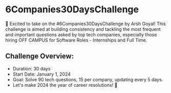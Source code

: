 # 6Companies30DaysChallenge

🚀 Excited to take on the #6Companies30DaysChallenge by Arsh Goyal! This challenge is aimed at building consistency and tackling the most frequent and important questions asked by top tech companies, especially those hiring OFF CAMPUS for Software Roles - Internships and Full Time.

## Challenge Overview:

- Duration: 30 days
- Start Date: January 1, 2024
- Goal: Solve 90 tech questions, 15 per company, updating every 5 days.
- Let's make 2024 the year of career resolutions! 🌟
